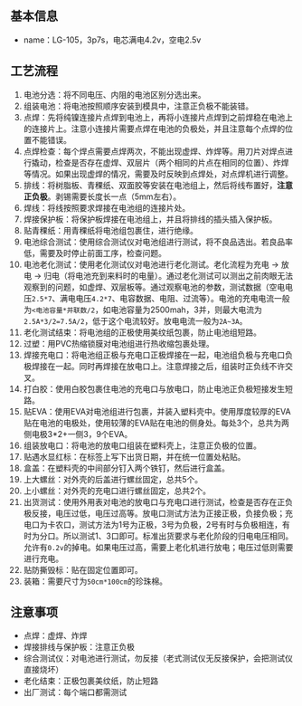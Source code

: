 ## 基本信息

- name：LG-105，3p7s，电芯满电4.2v，空电2.5v

## 工艺流程

1. 电池分选：将不同电压、内阻的电池区别分选出来。
2. 组装电池：将电池按照顺序安装到模具中，注意正负极不能装错。
3. 点焊：先将纯镍连接片点焊到电池上，再将小连接片点焊到之前焊稳在电池上的连接片上。注意小连接片需要点焊在电池的负极处，并且注意每个点焊的位置不能错误。
4. 点焊检查：每个焊点需要点焊两次，不能出现虚焊、炸焊等。用刀片对焊点进行撬动，检查是否存在虚焊、双层片（两个相同的片点在相同的位置）、炸焊等情况。如果出现虚焊的情况，需要及时反映到点焊处，对点焊机进行调整。
5. 排线：将树脂板、青稞纸、双面胶等安装在电池组上，然后将线布置好，**注意正负极**。剥锡需要长度长一点（5mm左右）。
6. 焊线：将线按照要求焊接在电池组的连接片处。
7. 焊接保护板：将保护板焊接在电池组上，并且将排线的插头插入保护板。
8. 贴青稞纸：用青稞纸将电池组包裹住，进行绝缘。
9. 电池综合测试：使用综合测试仪对电池组进行测试，将不良品选出。若良品率低，需要及时停止前面工序，检查问题。
10. 电池老化测试：使用老化测试仪对电池进行老化测试。老化流程为充电 -> 放电 -> 归电（将电池充到来料时的电量）。通过老化测试可以测出之前肉眼无法观察到的问题，如虚焊、双层板等。通过观察电池的参数，测试数据（空电电压`2.5*7`、满电电压`4.2*7`、电容数据、电阻、过流等）。电池的充电电流一般为`<电池容量*并联数/2`，如电池容量为2500mah，3并，则最大电流为`2.5A*3/2=7.5A/2`，低于这个电流较好。放电电流一般为`2A~3A`。
11. 老化测试结束：将电池组的正极使用美纹纸包裹，防止电池组短路。
12. 过塑：用PVC热缩锁膜对电池组进行热收缩包裹处理。
13. 焊接充电口：将电池组正极与充电口正极焊接在一起，电池组负极与充电口负极焊接在一起。同时再焊接在放电口上。注意焊接之后，组装时正负线不许交叉。
14. 打白胶：使用白胶包裹住电池的充电口与放电口，防止电池正负极短接发生短路。
15. 贴EVA：使用EVA对电池组进行包裹，并装入塑料壳中。使用厚度较厚的EVA贴在电池的电极处，使用较薄的EVA贴在电池的侧身处。每处3个，总共为两侧电极3*2+一侧3，9个EVA。
16. 组装放电口：将电池的放电口组装在塑料壳上，注意正负极的位置。
17. 贴遇水显红标：在标签上写下出货日期，并在统一位置处粘贴。
18. 盒盖：在塑料壳的中间部分钉入两个铁钉，然后进行盒盖。
19. 上大螺丝：对外壳的后盖进行螺丝固定，总共5个。
20. 上小螺丝：对外壳的充电口进行螺丝固定，总共2个。
21. 出货测试：使用外用表对电池的放电口与充电口进行测试，检查是否存在正负极反接，电压过低，电压过高等。放电口测试方法为正接正极，负接负极；充电口为卡农口，测试方法为1号为正极，3号为负极，2号有时与负极相连，有时为分口。所以测试1、3口即可。标准出货要求与老化阶段的归电电压相同。允许有`0.2v`的掉电。如果电压过高，需要上老化机进行放电；电压过低则需要进行充电。
22. 贴防撕毁标：贴在固定位置即可。
23. 装箱：需要尺寸为`50cm*100cm`的珍珠棉。

## 注意事项

- 点焊：虚焊、炸焊
- 焊接排线与保护板：注意正负极
- 综合测试仪：对电池进行测试，勿反接（老式测试仪无反接保护，会把测试仪直接烧坏）
- 老化结束：正极包裹美纹纸，防止短路
- 出厂测试：每个端口都需测试